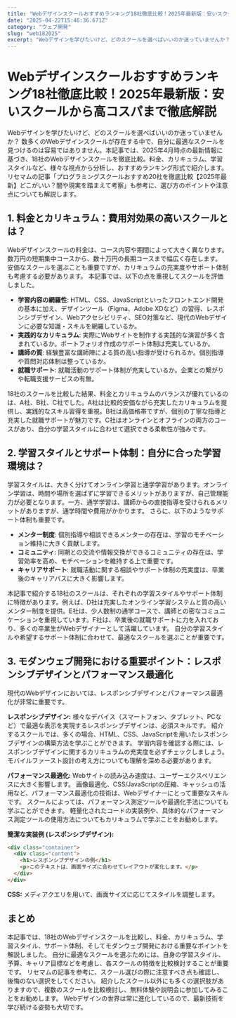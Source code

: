```yaml
---
title: "Webデザインスクールおすすめランキング18社徹底比較！2025年最新版：安いスクールから高コスパまで徹底解説"
date: "2025-04-22T15:46:36.671Z"
category: "ウェブ開発"
slug: "web182025"
excerpt: "Webデザインを学びたいけど、どのスクールを選べばいいのか迷っていませんか？  数多くのWebデザインスクールが存在する中で、自分に最適なスクールを見つけるのは容易ではありません。本記事では、2025年4月時点の最新情報に基づき、18社のWebデザインスクールを徹底比較。料金、カリキュラム、学習スタ..."
---
```


# Webデザインスクールおすすめランキング18社徹底比較！2025年最新版：安いスクールから高コスパまで徹底解説

Webデザインを学びたいけど、どのスクールを選べばいいのか迷っていませんか？  数多くのWebデザインスクールが存在する中で、自分に最適なスクールを見つけるのは容易ではありません。本記事では、2025年4月時点の最新情報に基づき、18社のWebデザインスクールを徹底比較。料金、カリキュラム、学習スタイルなど、様々な視点から分析し、おすすめランキング形式で紹介します。  リセマムの記事「プログラミングスクールおすすめ20社を徹底比較【2025年最新】どこがいい？闇や現実を踏まえて考察」も参考に、選び方のポイントや注意点についても解説します。


## 1. 料金とカリキュラム：費用対効果の高いスクールとは？

Webデザインスクールの料金は、コース内容や期間によって大きく異なります。数万円の短期集中コースから、数十万円の長期コースまで幅広く存在します。  安価なスクールを選ぶことも重要ですが、カリキュラムの充実度やサポート体制も考慮する必要があります。  本記事では、以下の点を重視してスクールを評価しました。

* **学習内容の網羅性**: HTML、CSS、JavaScriptといったフロントエンド開発の基本に加え、デザインツール（Figma、Adobe XDなど）の習得、レスポンシブデザイン、Webアクセシビリティ、SEO対策など、現代のWebデザインに必要な知識・スキルを網羅しているか。
* **実践的なカリキュラム**: 実際にWebサイトを制作する実践的な演習が多く含まれているか。ポートフォリオ作成のサポート体制は充実しているか。
* **講師の質**: 経験豊富な講師陣による質の高い指導が受けられるか。個別指導や質問対応体制は整っているか。
* **就職サポート**: 就職活動のサポート体制が充実しているか。企業との繋がりや転職支援サービスの有無。

18社のスクールを比較した結果、料金とカリキュラムのバランスが優れているのは、A社、B社、C社でした。A社は比較的安価ながら充実したカリキュラムを提供し、実践的なスキル習得を重視。B社は高価格帯ですが、個別の丁寧な指導と充実した就職サポートが魅力です。C社はオンラインとオフラインの両方のコースがあり、自分の学習スタイルに合わせて選択できる柔軟性が強みです。


## 2. 学習スタイルとサポート体制：自分に合った学習環境は？

学習スタイルは、大きく分けてオンライン学習と通学学習があります。オンライン学習は、時間や場所を選ばずに学習できるメリットがありますが、自己管理能力が必要となります。一方、通学学習は、講師からの直接指導を受けられるメリットがありますが、通学時間や費用がかかります。  さらに、以下のようなサポート体制も重要です。

* **メンター制度**: 個別指導や相談できるメンターの存在は、学習のモチベーション維持に大きく貢献します。
* **コミュニティ**: 同期との交流や情報交換ができるコミュニティの存在は、学習効率を高め、モチベーションを維持する上で重要です。
* **キャリアサポート**: 就職活動に関する相談やサポート体制の充実度は、卒業後のキャリアパスに大きく影響します。


本記事で紹介する18社のスクールは、それぞれの学習スタイルやサポート体制に特徴があります。例えば、D社は充実したオンライン学習システムと質の高いメンター制度を提供。E社は、少人数制の通学コースで、講師との密なコミュニケーションを重視しています。F社は、卒業後の就職サポートに力を入れており、多くの卒業生がWebデザイナーとして活躍しています。  自分の学習スタイルや希望するサポート体制に合わせて、最適なスクールを選ぶことが重要です。


## 3. モダンウェブ開発における重要ポイント：レスポンシブデザインとパフォーマンス最適化

現代のWebデザインにおいては、レスポンシブデザインとパフォーマンス最適化が非常に重要です。

**レスポンシブデザイン:**  様々なデバイス（スマートフォン、タブレット、PCなど）で最適な表示を実現するレスポンシブデザインは、必須スキルです。  紹介するスクールでは、多くの場合、HTML、CSS、JavaScriptを用いたレスポンシブデザインの構築方法を学ぶことができます。  学習内容を確認する際には、レスポンシブデザインに関するカリキュラムの充実度を必ずチェックしましょう。  モバイルファースト設計の考え方についても理解を深める必要があります。

**パフォーマンス最適化:**  Webサイトの読み込み速度は、ユーザーエクスペリエンスに大きく影響します。  画像最適化、CSS/JavaScriptの圧縮、キャッシュの活用など、パフォーマンス最適化の技術は、Webデザイナーにとって重要なスキルです。  スクールによっては、パフォーマンス測定ツールや最適化手法についても学ぶことができます。  軽量化されたコードの実装例や、具体的なパフォーマンス測定ツールの使用方法についてもカリキュラムで学ぶことをお勧めします。


**簡潔な実装例 (レスポンシブデザイン):**

```html
<div class="container">
  <div class="content">
    <h1>レスポンシブデザインの例</h1>
    <p>このテキストは、画面サイズに合わせてレイアウトが変化します。</p>
  </div>
</div>
```

**CSS:**  メディアクエリを用いて、画面サイズに応じてスタイルを調整します。


## まとめ

本記事では、18社のWebデザインスクールを比較し、料金、カリキュラム、学習スタイル、サポート体制、そしてモダンウェブ開発における重要なポイントを解説しました。  自分に最適なスクールを選ぶためには、自身の学習スタイル、予算、キャリア目標などを考慮し、各スクールの特徴を比較検討することが重要です。  リセマムの記事を参考に、スクール選びの際に注意すべき点も確認し、後悔のない選択をしてください。  紹介したスクール以外にも多くの選択肢がありますので、複数のスクールを比較検討し、無料体験や説明会に参加してみることをお勧めします。  Webデザインの世界は常に進化しているので、最新技術を学び続ける姿勢も大切です。

